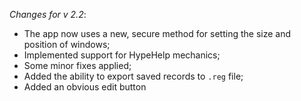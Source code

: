 _Changes for v 2.2_:
- The app now uses a new, secure method for setting the size and position of windows;
- Implemented support for HypeHelp mechanics;
- Some minor fixes applied;
- Added the ability to export saved records to `.reg` file;
- Added an obvious edit button
